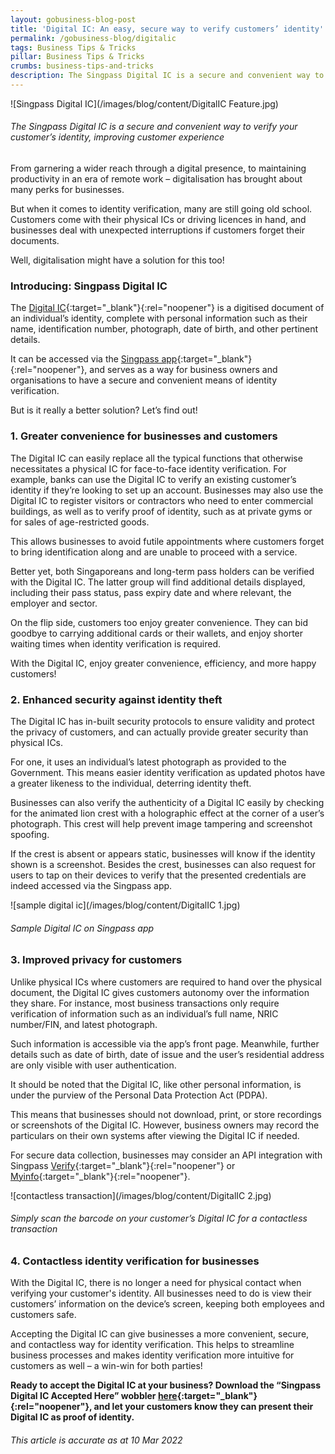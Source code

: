 ```yaml
---
layout: gobusiness-blog-post
title: 'Digital IC: An easy, secure way to verify customers’ identity'
permalink: /gobusiness-blog/digitalic
tags: Business Tips & Tricks
pillar: Business Tips & Tricks
crumbs: business-tips-and-tricks
description: The Singpass Digital IC is a secure and convenient way to verify your customer’s identity in person, improving customer experience. 
---
```


![Singpass Digital IC](/images/blog/content/DigitalIC Feature.jpg)
###### The Singpass Digital IC is a secure and convenient way to verify your customer’s identity, improving customer experience

From garnering a wider reach through a digital presence, to maintaining productivity in an era of remote work – digitalisation has brought about many perks for businesses. 

But when it comes to identity verification, many are still going old school. Customers come with their physical ICs or driving licences in hand, and businesses deal with unexpected interruptions if customers forget their documents. 

Well, digitalisation might have a solution for this too! 

### Introducing: Singpass Digital IC 

The [Digital IC](https://api.singpass.gov.sg/library/digital-ic/introduction){:target="_blank"}{:rel="noopener"} is a  digitised document of an individual’s identity, complete with personal information such as their name, identification number, photograph, date of birth, and other pertinent details. 

It can be accessed via the [Singpass app](https://www.singpass.gov.sg/main/){:target="_blank"}{:rel="noopener"}, and serves as a way for business owners and organisations to have a secure and convenient means of identity verification. 

But is it really a better solution? Let’s find out! 

### 1. Greater convenience for businesses and customers 

The Digital IC can easily replace all the typical functions that otherwise necessitates a physical IC for face-to-face identity verification. For example, banks can use the Digital IC to verify an existing customer’s identity if they’re looking to set up an account. Businesses may also use the Digital IC to register visitors or contractors who need to enter commercial buildings, as well as to verify proof of identity, such as at private gyms or for sales of age-restricted goods. 

This allows businesses to avoid futile appointments  where customers forget to bring identification along and are unable to proceed with a service. 

Better yet, both Singaporeans and long-term pass holders can be verified with the Digital IC. The latter group will find additional details displayed, including their pass status, pass expiry date and where relevant, the employer and sector.

On the flip side, customers too enjoy greater convenience. They can bid goodbye to carrying additional cards or their wallets, and enjoy shorter waiting times when identity verification is required. 

With the Digital IC, enjoy greater convenience, efficiency, and more happy customers!

### 2. Enhanced security against identity theft 

The Digital IC has in-built security protocols to ensure validity and protect the privacy of customers, and can actually provide greater security than physical ICs. 

For one, it uses an individual’s latest photograph as provided to the Government. This means easier identity verification as updated photos have a greater likeness to the individual, deterring identity theft. 

Businesses can also verify the authenticity of a Digital IC easily by checking for the animated lion crest with a holographic effect at the corner of a user’s photograph. This crest will help prevent image tampering and screenshot spoofing.

If the crest is absent or appears static, businesses will know if the identity shown is a screenshot. Besides the crest, businesses can also request for users to tap on their devices to verify that the presented credentials are indeed accessed via the Singpass app. 

![sample digital ic](/images/blog/content/DigitalIC 1.jpg)
###### Sample Digital IC on Singpass app

### 3. Improved privacy for customers

Unlike physical ICs where customers are required to hand over the physical document, the Digital IC gives customers autonomy over the information they share. For instance, most business transactions only require verification of information such as an individual’s full name, NRIC number/FIN, and latest photograph. 

Such information is accessible via the app’s front page. Meanwhile, further details such as date of birth, date of issue and the user’s residential address are only visible with user authentication. 

It should be noted that the Digital IC, like other personal information, is under the purview of the Personal Data Protection Act (PDPA). 

This means that businesses should not download, print, or store recordings or screenshots of the Digital IC. However, business owners may record the particulars on their own systems after viewing the Digital IC if needed. 

For secure data collection, businesses may consider an API integration with Singpass [Verify](https://api.singpass.gov.sg/library/verify/business/introduction){:target="_blank"}{:rel="noopener"} or [Myinfo](https://api.singpass.gov.sg/library/myinfo/business/introduction){:target="_blank"}{:rel="noopener"}.

![contactless transaction](/images/blog/content/DigitalIC 2.jpg)
###### Simply scan the barcode on your customer’s Digital IC for a contactless transaction

### 4. Contactless identity verification for businesses

With the Digital IC, there is no longer a need for physical contact when verifying your customer's identity. All businesses need to do is view their customers’ information on the device’s screen, keeping both employees and customers safe. 

Accepting the Digital IC can give businesses a more convenient, secure, and contactless way for identity verification. This helps to streamline business processes and makes identity verification more intuitive for customers as well – a win-win for both parties! 

**Ready to accept the Digital IC at your business? Download the “Singpass Digital IC Accepted Here” wobbler [here](https://api.singpass.gov.sg/library/digital-ic/introduction){:target="_blank"}{:rel="noopener"}, and let your customers know they can present their Digital IC as proof of identity.**


###### This article is accurate as at 10 Mar 2022

